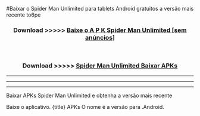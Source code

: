 #Baixar o Spider Man Unlimited   para tablets Android gratuitos a versão mais recente to6pe


<div align="center">
<h3>Download >>>>> <a href="https://pt-web.web.app/?pt= Spider Man Unlimited ">Baixe o A P K Spider Man Unlimited  [sem anúncios]</a></h3><br>

<h3>Download >>>>> <a href="https://pt-web.web.app/?pt= Spider Man Unlimited ">Spider Man Unlimited  Baixar APKs</a></h3>
</div>

----------------------------------------------------------

----------------------------------------------------------

----------------------------------------------------------

Baixar APKs Spider Man Unlimited  e obtenha a versão mais recente

Baixe o aplicativo. {title} APKs O nome é a versão para .Android.


